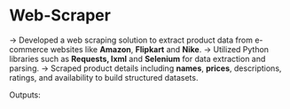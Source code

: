 # Web-Scraper

-> Developed a web scraping solution to extract product data from e-commerce websites like **Amazon**, **Flipkart** and **Nike**.
-> Utilized Python libraries such as **Requests, lxml** and **Selenium** for data extraction and parsing.
-> Scraped product details including **names**, **prices**, descriptions, ratings, and availability to build structured datasets.

Outputs:

